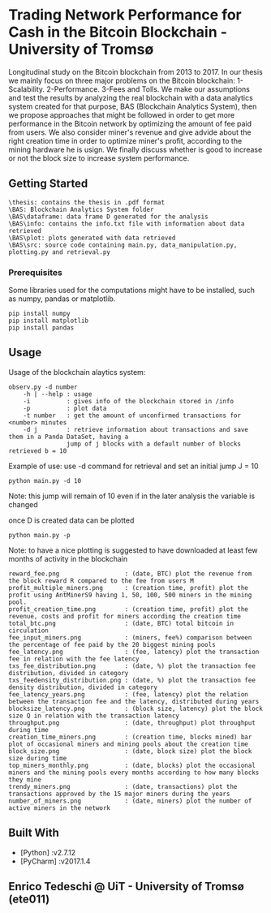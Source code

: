 # Trading Network Performance for Cash in the Bitcoin Blockchain - University of Tromsø

Longitudinal study on the Bitcoin blockchain from 2013 to 2017.
In our thesis we mainly focus on three major problems on the Bitcoin blockchain:
1-Scalability. 
2-Performance. 
3-Fees and Tolls.
We make our assumptions and test the results by analyzing the real blockchain with a data analytics system created for that purpose, BAS (Blockchain Analytics System), then we propose approaches that might be followed in order to get more performance in the Bitcoin network by optimizing the amount of fee paid from users.
We also consider miner's revenue and give advide about the right creation time in order to optimize miner's profit, according to the mining hardware he is usign.
We finally discuss whether is good to increase or not the block size to increase system performance.

## Getting Started

```
\thesis: contains the thesis in .pdf format
\BAS: Blockchain Analytics System folder
\BAS\dataframe: data frame D generated for the analysis
\BAS\info: contains the info.txt file with information about data retrieved
\BAS\plot: plots generated with data retrieved
\BAS\src: source code containing main.py, data_manipulation.py, plotting.py and retrieval.py
```

### Prerequisites

Some libraries used for the computations might have to be installed, such as numpy, pandas or matplotlib.

```
pip install numpy
pip install matplotlib
pip install pandas
```

## Usage

Usage of the blockchain alaytics system:


```
observ.py -d number
    -h | --help : usage
    -i          : gives info of the blockchain stored in /info
    -p          : plot data
    -t number   : get the amount of unconfirmed transactions for <number> minutes
    -d j        : retrieve information about transactions and save them in a Panda DataSet, having a
                jump of j blocks with a default number of blocks retrieved b = 10
```
Example of use:
use -d command for retrieval and set an initial jump J = 10
```
python main.py -d 10
```
Note: this jump will remain of 10 even if in the later analysis the variable is changed

once D is created data can be plotted
```
python main.py -p
```
Note: to have a nice plotting is suggested to have downloaded at least few months of activity in the blockchain

```
reward_fee.png					: (date, BTC) plot the revenue from the block reward R compared to the fee from users M
profit_multiple_miners.png		: (creation time, profit) plot the profit using AntMinerS9 having 1, 50, 100, 500 miners in the mining pool.
profit_creation_time.png		: (creation time, profit) plot the revenue, costs and profit for miners according the creation time
total_btc.png					: (date, BTC) total bitcoin in circulation
fee_input_miners.png			: (miners, fee%) comparison between the percentage of fee paid by the 20 biggest mining pools
fee_latency.png					: (fee, latency) plot the transaction fee in relation with the fee latency
txs_fee_distribution.png		: (date, %) plot the transaction fee distribution, divided in category
txs_feedensity_distribution.png	: (date, %) plot the transaction fee density distribution, divided in category
fee_latency_years.png			: (fee, latency) plot the relation between the transaction fee and the latency, distributed during years
blocksize_latency.png			: (block size, latency) plot the block size Q in relation with the transaction latency
throughput.png					: (date, throughput) plot throughput during time
creation_time_miners.png		: (creation time, blocks mined) bar plot of occasional miners and mining pools about the creation time
block_size.png					: (date, block size) plot the block size during time
top_miners_monthly.png			: (date, blocks) plot the occasional miners and the mining pools every months according to how many blocks they mine
trendy_miners.png				: (date, transactions) plot the transactions approved by the 15 major miners during the years
number_of_miners.png			: (date, miners) plot the number of active miners in the network
```

## Built With

* [Python]	:v2.7.12
* [PyCharm]	:v2017.1.4

## Enrico Tedeschi @ UiT - University of Tromsø (ete011)
